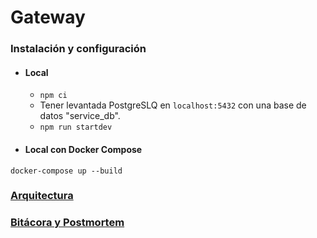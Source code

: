 # Gateway

### Instalación y configuración

- #### Local
    * `npm ci`
    * Tener levantada PostgreSLQ en `localhost:5432` con una base de datos "service_db".
    * `npm run startdev`

- #### Local con Docker Compose
```
docker-compose up --build
```

### [Arquitectura](https://drive.google.com/file/d/1aOISbgnXT0ToTs0DnvuCf7xsU4iSmJUU/view?usp=sharing)

### [Bitácora y Postmortem](https://spotifiuby-taller2.github.io/bitacora/)
